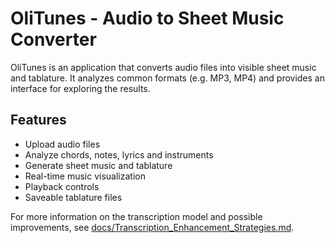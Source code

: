 # OliTunes - Audio to Sheet Music Converter

OliTunes is an application that converts audio files into visible sheet music and tablature. It analyzes common formats (e.g. MP3, MP4) and provides an interface for exploring the results.

## Features
- Upload audio files
- Analyze chords, notes, lyrics and instruments
- Generate sheet music and tablature
- Real-time music visualization
- Playback controls
- Saveable tablature files

For more information on the transcription model and possible improvements, see [docs/Transcription_Enhancement_Strategies.md](docs/Transcription_Enhancement_Strategies.md).
